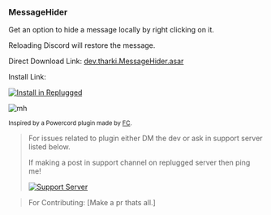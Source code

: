 ### MessageHider

Get an option to hide a message locally by right clicking on it.

Reloading Discord will restore the message.

Direct Download Link: [dev.tharki.MessageHider.asar](https://github.com/Tharki-God/MessageHider/releases/latest/download/dev.tharki.MessageHider.asar)

Install Link:

[![Install in Replugged](https://img.shields.io/badge/-Install%20in%20Replugged-blue?style=for-the-badge&logo=none)](https://replugged.dev/install?identifier=dev.tharki.MessageHider)

![mh](https://i.imgur.com/b5WXMcq.gif)

<sub>Inspired by a Powercord plugin made by [FC](https://github.com/FC5570/replugged/powercord-message-hider).</sub>


> For issues related to plugin either DM the dev or ask in support server listed below.
>
>If making a post in support channel on replugged server then ping me!
>
> [![Support Server](https://discordapp.com/api/guilds/919649417005506600/widget.png?style=banner3)](https://discord.gg/SgKSKyh9gY)

> For Contributing: [Make a pr thats all.]

